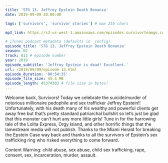 ```yaml
---
title: 'STG 13. Jeffrey Epstein Death Bonanza'
date: 2019-09-09 20:00:00

tags: ['survivors', 'survivor stories'] # max 255 chars

mp3_link: https://s3-us-west-1.amazonaws.com/episodes.survivorteamgo.com/STG+13+Jeffrey+Epstein+Death+Bonanza.mp3

# iTunes podcast metadata (defaults in _config)
episode_title: 'STG 13. Jeffrey Epstein Death Bonanza'
season: 02
track: 013 # episode number
year: 2019
episode_subtitle: 'Jeffrey Epstein is dead! Excellent.'
url: /2019/09/09/episode-13.html
episode_duration: '00:54:35'
episode_file_size: 45.4 MB
episode_length: 45374303 # file size in bytes!
---
```


Welcome back, Survivors! Today we celebrate the suicide/murder of notorious millionaire pedophile and sex trafficker Jeffrey Epstein!! Unfortunately, with his death many of his wealthy and powerful clients get away free but that’s pretty standard patriarchal bullshit so let’s just be glad that this monster can’t hurt any more little girls! Tune in for the harrowing tale of the Lolita Express, Orgy Island, and other horrific things that the lamestream media will not publish. Thanks to the Miami Herald for breaking the Epstein Case way back and thanks to all the survivors of Epstein’s sex trafficking ring who risked everything to come forward.

Content Warning: child abuse, sex abuse, child sex trafficking, rape, consent, sex, incarceration, murder, assault. 
